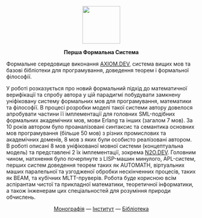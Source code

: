 
<p align="center">
<picture>
<source media="(prefers-color-scheme: dark)" srcset="https://avatars.githubusercontent.com/u/17128096?s=400&u=66a63d4cdd9625b2b4b37d724cc00fe6401e5bd8&v=4">
<img src="https://avatars.githubusercontent.com/u/17128096?s=400&u=66a63d4cdd9625b2b4b37d724cc00fe6401e5bd8&v=4" width=100 lt="N2O.DEV">
</picture>
</p>

<p align="center"><strong> Перша Формальна Система </strong></p>

<p>Формальне середовище виконання <a href="https://groupoid.github.io/axoim.dev/">AXIOM.DEV</a>, система вищих мов та базові бібліотеки для програмування, доведення теорем і формальної філософії.</p>

<p>У роботі розказується про новий формальний підхід до математичної верифікації та спробу автора у цій парадигмі
  побудувати замкнену уніфіковану систему формальних мов для програмування, математики та філософії. В процесі
   розробки моделі такої системи автору довелося апробувати частини її імплементації для головних SML-подібних
   формальних академічних мов, мови Erlang та інших (загалом 7 мов). За 10 років автором було проаналізовані
   синтаксис та семантика основних мов програмування (більше 50 мов) з різних промислових та академічних доменів,
   8 мов з яких були особисто реалізовані автором. В роботі описані 8 мов уніфікованої мовної системи (концептуальна модель)
та представлені 2 їх імплементації, зокрема <a href="https://github.com/synrc">N2O.DEV</a>.
Головним чином, натхнення було почерпнуте з LISP-машин минулого, APL-систем, перших систем доведення теорем таких як AUTOMATH, віртуальних маших паралельної та узгодженої обробки
  нескінченних процесів, таких як BEAM, та кубічних MLTT-пруверів. Робота буде корисною всім аспірантам чистої та прикладної математики, теоретичної інформатики, а також інженерам цих спеціальностей для розуміння природи обчислень.</p>

<p align="center">
<a href="https://groupoid.github.io/formal.one/">Монографія</a> —
<a href="https://groupoid.space/institute/">Інститут</a> —
<a href="https://anders.groupoid.space/lib/">Бібліотека</a>
</p>

